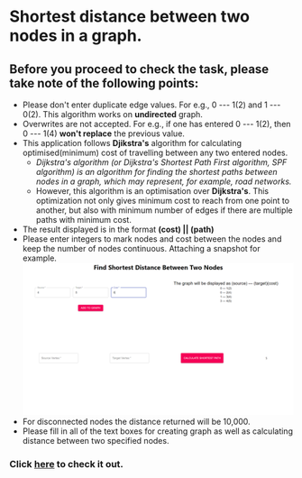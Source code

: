 # Shortest distance between two nodes in a graph.
## Before you proceed to check the task, please take note of the following points:
* Please don't enter duplicate edge values. For e.g., 0 --- 1(2) and 1 --- 0(2). This algorithm works on **undirected** graph.
* Overwrites are not accepted. For e.g., if one has entered 0 --- 1(2), then 0 --- 1(4) **won't replace** the previous value.
* This application follows **Djikstra's** algorithm for calculating optimised(minimum) cost of travelling between any two entered nodes.
    * *Dijkstra's algorithm (or Dijkstra's Shortest Path First algorithm, SPF algorithm) is an algorithm for finding the shortest paths between nodes in a graph, which may represent, for example, road networks.*
    * However, this algorithm is an optimisation over **Dijkstra's**. This optimization not only gives minimum cost to reach from one point to another, but also with minimum number of edges if there are multiple paths with minimum cost.
* The result displayed is in the format **(cost) || (path)**
* Please enter integers to mark nodes and cost between the nodes and keep the number of nodes continuous. Attaching a snapshot for example.
![alt text](https://github.com/rranjan14/graph-vis/blob/main/images/image1.png "Image 1")
* For disconnected nodes the distance returned will be 10,000.
* Please fill in all of the text boxes for creating graph as well as calculating distance between two specified nodes.
### Click [here](https://rranjan14.github.io/graph-vis/) to check it out.
